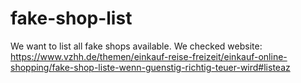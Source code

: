 # fake-shop-list
We want to list all fake shops available.
We checked website: https://www.vzhh.de/themen/einkauf-reise-freizeit/einkauf-online-shopping/fake-shop-liste-wenn-guenstig-richtig-teuer-wird#listeaz
